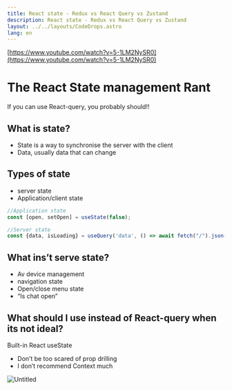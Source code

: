 ```yaml
---
title: React state - Redux vs React Query vs Zustand
description: React state - Redux vs React Query vs Zustand
layout: ../../layouts/CodeDrops.astro
lang: en
---
```


[https://www.youtube.com/watch?v=5-1LM2NySR0](https://www.youtube.com/watch?v=5-1LM2NySR0)

# The React State management Rant

If you can use React-query, you probably should!!

## What is state?

- State is a way to synchronise the server with the client
- Data, usually data that can change

## Types of state

- server state
- Application/client state

```jsx
//Application state
const [open, setOpen] = useState(false);

//Server state
const {data, isLoading} = useQuery('data', () => await fetch("/").json())
```

## What ins’t serve state?

- Av device management
- navigation state
- Open/close menu state
- “Is chat open”

## What should I use instead of React-query when its not ideal?

Built-in React useState

- Don’t be too scared of prop drilling
- I don’t recommend Context much

![Untitled](/img/React%20state%20-%20Redux%20vs%20React%20Query%20vs%20Zustand/Untitled.png)
